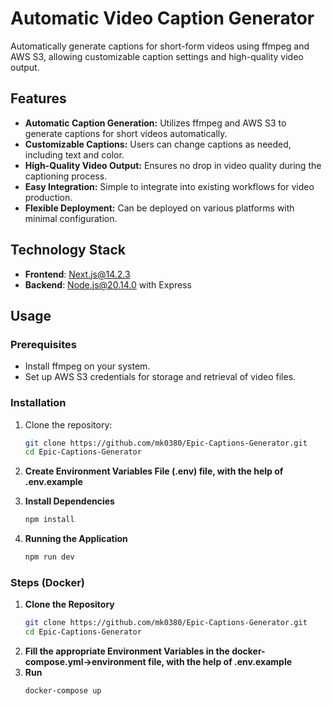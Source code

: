 # Automatic Video Caption Generator

Automatically generate captions for short-form videos using ffmpeg and AWS S3, allowing customizable caption settings and high-quality video output.

## Features

- **Automatic Caption Generation:** Utilizes ffmpeg and AWS S3 to generate captions for short videos automatically.
- **Customizable Captions:** Users can change captions as needed, including text and color.
- **High-Quality Video Output:** Ensures no drop in video quality during the captioning process.
- **Easy Integration:** Simple to integrate into existing workflows for video production.
- **Flexible Deployment:** Can be deployed on various platforms with minimal configuration.

## Technology Stack

- **Frontend**: Next.js@14.2.3
- **Backend**: Node.js@20.14.0 with Express

  
## Usage

### Prerequisites

- Install ffmpeg on your system.
- Set up AWS S3 credentials for storage and retrieval of video files.

### Installation

1. Clone the repository:

   ```bash
   git clone https://github.com/mk0380/Epic-Captions-Generator.git
   cd Epic-Captions-Generator
2. **Create Environment Variables File (.env) file, with the help of .env.example**
3. **Install Dependencies**
   ```bash
   npm install
4. **Running the Application**
   ```bash
   npm run dev

### Steps (Docker)

1. **Clone the Repository**
   ```bash
   git clone https://github.com/mk0380/Epic-Captions-Generator.git
   cd Epic-Captions-Generator
2. **Fill the appropriate Environment Variables in the docker-compose.yml->environment file, with the help of .env.example**
3. **Run**
   ```bash
   docker-compose up

